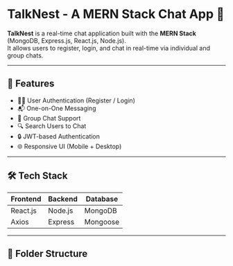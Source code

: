 # TalkNest - A MERN Stack Chat App 💬

**TalkNest** is a real-time chat application built with the **MERN Stack** (MongoDB, Express.js, React.js, Node.js).  
It allows users to register, login, and chat in real-time via individual and group chats.

---

## 🚀 Features

- 🧑‍💻 User Authentication (Register / Login)
- 📬 One-on-One Messaging
- 👥 Group Chat Support
- 🔍 Search Users to Chat
- 🔒 JWT-based Authentication
- 🌐 Responsive UI (Mobile + Desktop)

---

## 🛠️ Tech Stack

| Frontend | Backend  | Database |
|----------|----------|----------|
| React.js | Node.js  | MongoDB  |
| Axios    | Express  | Mongoose |

---

## 📁 Folder Structure

